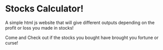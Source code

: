 # Stocks Calculator!

A simple html js website that will give different outputs 
depending on the profit or loss you made in stocks!

Come and Check out if the stocks you bought have brought you fortune or curse!
